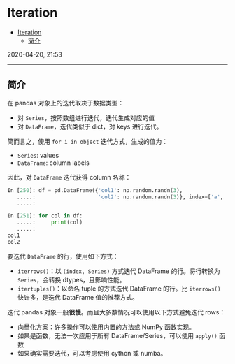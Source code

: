 # Iteration

- [Iteration](#iteration)
  - [简介](#%e7%ae%80%e4%bb%8b)

2020-04-20, 21:53
***

## 简介

在 pandas 对象上的迭代取决于数据类型：

- 对 `Series`，按照数组进行迭代，迭代生成对应的值
- 对 `DataFrame`，迭代类似于 dict，对 keys 进行迭代。

简而言之，使用 `for i in object` 迭代方式，生成的值为：

- `Series`: values
- `DataFrame`: column labels

因此，对 `DataFrame` 迭代获得 column 名称：

```py
In [250]: df = pd.DataFrame({'col1': np.random.randn(3),
   .....:                    'col2': np.random.randn(3)}, index=['a', 'b', 'c'])
   .....:

In [251]: for col in df:
   .....:     print(col)
   .....:
col1
col2
```

要迭代 `DataFrame` 的行，使用如下方式：

- `iterrows()`：以 `(index, Series)` 方式迭代 DataFrame 的行。将行转换为 `Series`，会转换 dtypes，且影响性能。
- `itertuples()`：以命名 tuple 的方式迭代 DataFrame 的行。比 `iterrows()` 快许多，是迭代 DataFrame 值的推荐方式。

迭代 pandas 对象一般**很慢**。而且大多数情况可以使用以下方式避免迭代 rows：

- 向量化方案：许多操作可以使用内置的方法或 NumPy 函数实现。
- 如果是函数，无法一次应用于所有 DataFrame/Series，可以使用 `apply()` 函数
- 如果确实需要迭代，可以考虑使用 cython 或 numba。

